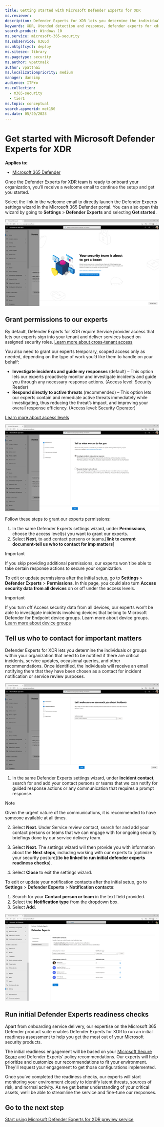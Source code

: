 ```yaml
---
title: Getting started with Microsoft Defender Experts for XDR
ms.reviewer:
description: Defender Experts for XDR lets you determine the individuals or groups within your organization that need to be notified if there's a critical incident
keywords: XDR, Xtended detection and response, defender experts for xdr, Microsoft Defender Experts for XDR, managed threat hunting, managed detection and response (MDR) service, service delivery manager, Microsoft Defender Experts for hunting, threat hunting and analysis, Microsoft XDR service
search.product: Windows 10
ms.service: microsoft-365-security
ms.subservice: m365d
ms.mktglfcycl: deploy
ms.sitesec: library
ms.pagetype: security
ms.author: vpattnaik
author: vpattnai
ms.localizationpriority: medium
manager: dansimp
audience: ITPro
ms.collection:
  - m365-security
  - tier1
ms.topic: conceptual
search.appverid: met150
ms.date: 05/29/2023
---
```


# Get started with Microsoft Defender Experts for XDR

**Applies to:**

- [Microsoft 365 Defender](https://go.microsoft.com/fwlink/?linkid=2118804)

Once the Defender Experts for XDR team is ready to onboard your organization, you’ll receive a welcome email to continue the setup and get you started.

Select the link in the welcome email to directly launch the Defender Experts settings wizard in the Microsoft 365 Defender portal. You can also open this wizard by going to **Settings** > **Defender Experts** and selecting **Get started**.

![Screenshot of Set up Defender Experts for XDR page](../../media/XDR/security-team-boost.png)

## Grant permissions to our experts

By default, Defender Experts for XDR require Service provider access that lets our experts sign into your tenant and deliver services based on assigned security roles. [Learn more about cross-tenant access](/azure/active-directory/external-identities/cross-tenant-access-overview)

You also need to grant our experts temporary, scoped access only as needed, depending on the type of work you’d like them to handle on your behalf:

- **Investigate incidents and guide my responses** (default) – This option lets our experts proactively monitor and investigate incidents and guide you through any necessary response actions. (Access level: Security Reader)
- **Respond directly to active threats** (recommended) – This option lets our experts contain and remediate active threats immediately while investigating, thus reducing the threat’s impact, and improving your overall response efficiency. (Access level: Security Operator)

[Learn more about access levels](/azure/active-directory/roles/permissions-reference)

![Screenshot of grant permissions to our experts](../../media/xdr/grant-permissions-to-experts.png)

Follow these steps to grant our experts permissions:

1. In the same Defender Experts settings wizard, under **Permissions**, choose the access level(s) you want to grant our experts.
2. Select **Next**, to add contact persons or teams.[**link to current document-tell us who to contact for imp matters**]

> [!IMPORTANT]
> If you skip providing additional permissions, our experts won't be able to take certain response actions to secure your organization.

To edit or update permissions after the initial setup, go to **Settings** > **Defender Experts** > **Permissions**. In this page, you could also turn **Access security data from all devices** on or off under the access levels.

> [!IMPORTANT]
> If you turn off Access security data from all devices, our experts won’t be able to investigate incidents involving devices that belong to Microsoft Defender for Endpoint device groups. Learn more about device groups. [Learn more about device groups](../defender-endpoint/machine-groups.md)

## Tell us who to contact for important matters

Defender Experts for XDR lets you determine the individuals or groups within your organization that need to be notified if there are critical incidents, service updates, occasional queries, and other recommendations. Once identified, the individuals will receive an email notifying them that they have been chosen as a contact for incident notification or service review purposes.

![Screenshot of who to contact for important matters in XDR](../../media/XDR/who-to-contact-for-important-matters.png)

1. In the same Defender Experts settings wizard, under **Incident contact**, search for and add your contact persons or teams that we can notify for guided response actions or any communication that requires a prompt response.

> [!NOTE]
> Given the urgent nature of the communications, it is recommended to have someone available at all times.

2. Select **Next**. Under Service review contact, search for and add your contact persons or teams that we can engage with for ongoing security briefings done by our service delivery team.

3. Select **Next**. The settings wizard will then provide you with information about the **Next steps**, including working with our experts to [optimize your security posture](**to be linked to run initial defender experts readiness checks**).

4. Select **Close** to exit the settings wizard.

To edit or update your notification contacts after the initial setup, go to **Settings** > **Defender Experts** > **Notification contacts**:

1. Search for your **Contact person or team** in the text field provided.
2. Select the **Notification type** from the dropdown box.
3. Select **Add**.

![Screenshot of notification contacts](../../media/xdr/who-to-contact-for-imp-matters-2.png)

## Run initial Defender Experts readiness checks

Apart from onboarding service delivery, our expertise on the Microsoft 365 Defender product suite enables Defender Experts for XDR to run an initial readiness assessment to help you get the most out of your Microsoft security products.

The initial readiness engagement will be based on your [Microsoft Secure Score](../defender/microsoft-secure-score.md) and Defender Experts' policy recommendations. Our experts will help prioritize and customize our recommendations to fit your environment. They'll request your engagement to get those configurations implemented.

Once you’ve completed the readiness checks, our experts will start monitoring your environment closely to identify latent threats, sources of risk, and normal activity. As we get better understanding of your critical assets, we’ll be able to streamline the service and fine-tune our responses.

## Go to the next step

[Start using Microsoft Defender Experts for XDR preview service](start-using-mdex-xdr.md)
